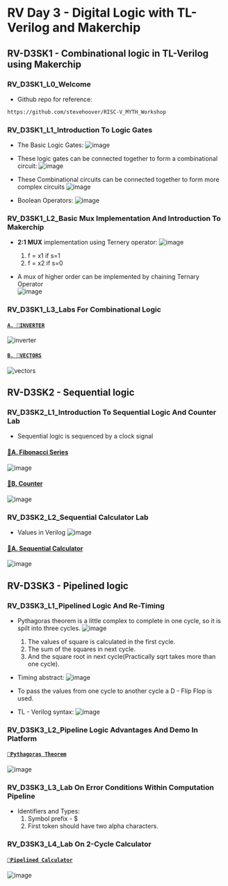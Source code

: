 # RV Day 3 - Digital Logic with TL-Verilog and Makerchip
## RV-D3SK1 - Combinational logic in TL-Verilog using Makerchip
### RV_D3SK1_L0_Welcome  

- Github repo for reference:
```bash
https://github.com/stevehoover/RISC-V_MYTH_Workshop
```

### RV_D3SK1_L1_Introduction To Logic Gates

- The Basic Logic Gates:
![image](images/Screenshot%202025-05-06%20145636.png)  

- These logic gates can be connected together to form a combinational circuit:
![image](images/Screenshot%202025-05-06%20151822.png)

- These Combinational circuits can be connected together to form more complex circuits
![image](images/Screenshot%202025-05-06%20152112.png)

- Boolean Operators:
![image](images/Screenshot%202025-05-06%20152230.png)

### RV_D3SK1_L2_Basic Mux Implementation And Introduction To Makerchip

- **2:1 MUX** implementation using Ternery operator:
![image](images/Screenshot%202025-05-06%20153103.png)
  1. f = x1 if s=1
  2. f = x2 if s=0

- A mux of higher order can be implemented by chaining Ternary Operator  
![image](images/Screenshot%202025-05-06%20155543.png)

### RV_D3SK1_L3_Labs For Combinational Logic

#### [`A. 🔗INVERTER`](codes/inverter.tlv)  

![inverter](images/Screenshot%202025-05-06%20161311.png)

#### [`B. 🔗VECTORS`](codes/vectors.tlv)

![vectors](images/Screenshot%202025-05-06%20163226.png)


## RV-D3SK2 - Sequential logic
### RV_D3SK2_L1_Introduction To Sequential Logic And Counter Lab

- Sequential logic is sequenced by a clock signal
#### [🔗A. Fibonacci Series](codes/fibonacci.tlv)
![image](images/Screenshot%202025-05-08%20140104.png)  

#### [🔗B. Counter](codes/counter.tlv)
![image](images/Screenshot%202025-05-08%20141240.png)

### RV_D3SK2_L2_Sequential Calculator Lab
- Values in Verilog
![image](images/Screenshot%202025-05-08%20141935.png)

#### [🔗A. Sequential Calculator](codes/seq_calc.tlv)
![image](images/Screenshot%202025-05-08%20150502.png)

## RV-D3SK3 - Pipelined logic
### RV_D3SK3_L1_Pipelined Logic And Re-Timing

- Pythagoras theorem is a little complex to complete in one cycle, so it is spilt into three cycles.
![image](images/Screenshot%202025-05-09%20114722.png)
  1. The values of square is calculated in the first cycle.
  2. The sum of the squares in next cycle.
  3. And the square root in next cycle(Practically sqrt takes more than one cycle).

- Timing abstract:
![image](images/Screenshot%202025-05-09%20121648.png)

- To pass the values from one cycle to another cycle a D - Flip Flop is used.

- TL - Verilog syntax:
![image](images/Screenshot%202025-05-09%20121819.png)

### RV_D3SK3_L2_Pipeline Logic Advantages And Demo In Platform

#### [`🔗Pythagoras Theorem`](codes/pythagotas_theorem.tlv)
![image](images/Screenshot%202025-05-09%20123550.png)

### RV_D3SK3_L3_Lab On Error Conditions Within Computation Pipeline

- Identifiers and Types:
  1. Symbol prefix - $ 
  2. First token should have two alpha characters.  

### RV_D3SK3_L4_Lab On 2-Cycle Calculator
#### [`🔗Pipelined Calculator`](codes/Pipelined_calculator.tlv)
![image](images/Screenshot%202025-05-09%20131833.png)